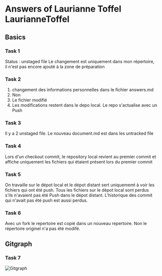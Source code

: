 # Answers of Laurianne Toffel LaurianneToffel

## Basics
### Task 1
Status : unstaged file 
Le changement est uniquement dans mon répertoire, il n'est pas encore ajouté à la zone de préparation

### Task 2
1. changement des informations personnelles dans le fichier answers.md
2. Non 
3. Le fichier modifié 
4. Les modifications restent dans le depo local. Le repo s'actualise avec un Push

### Task 3
Il y a 2 unstaged file. Le nouveau document.md est dans les untracked file
### Task 4
Lors d'un checkout commit, le repository local revient au premier commit et affiche uniquement les fichiers qui étaient présent lors du premier commit 
### Task 5
On travaille sur le dépot local et le dépot distant sert uniquememt à voir les fichiers qui ont été push.
Tous les fichiers sur le dépot local sont perdus s'ils n'avaient pas été Push dans le dépot distant. L'historique des commit qui n'avait pas été push est aussi perdus. 
### Task 6
Avec un fork le repertoire est copié dans un nouveau repertoire. Non le répertoire originel n'a pas été modifé.
## Gitgraph

### Task 7

![Gitgraph](img/gitgraph.svg)